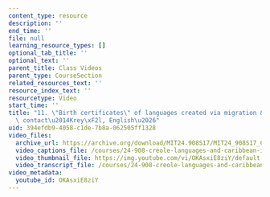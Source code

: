 ```yaml
---
content_type: resource
description: ''
end_time: ''
file: null
learning_resource_types: []
optional_tab_title: ''
optional_text: ''
parent_title: Class Videos
parent_type: CourseSection
related_resources_text: ''
resource_index_text: ''
resourcetype: Video
start_time: ''
title: "11. \"Birth certificates\" of languages created via migration & population\
  \ contact\u2014Krey\xF2l, English\u2026"
uid: 394efdb9-4058-c1de-7b8a-062505ff1328
video_files:
  archive_url: https://archive.org/download/MIT24.908S17/MIT24_908S17_Creole_Chapter_11_Birth_Certificates_300k.mp4
  video_captions_file: /courses/24-908-creole-languages-and-caribbean-identities-spring-2017/bf2372da83d35b3c989b17220d2723f0_OKAsxiE8ziY.vtt
  video_thumbnail_file: https://img.youtube.com/vi/OKAsxiE8ziY/default.jpg
  video_transcript_file: /courses/24-908-creole-languages-and-caribbean-identities-spring-2017/d838a60a1e743d2ba26b0cabf21accc0_OKAsxiE8ziY.pdf
video_metadata:
  youtube_id: OKAsxiE8ziY
---
```


